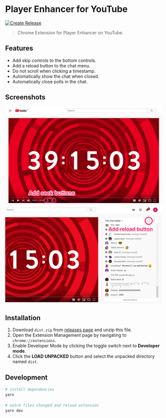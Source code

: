 # Player Enhancer for YouTube

[![Create Release](https://github.com/fiahfy/youtube-player-enhancer/actions/workflows/create-release.yml/badge.svg)](https://github.com/fiahfy/youtube-player-enhancer/actions/workflows/create-release.yml)

> Chrome Extension for Player Enhancer on YouTube.

## Features

- Add skip controls to the bottom controls.
- Add a reload button to the chat menu.
- Do not scroll when clicking a timestamp.
- Automatically show the chat when closed.
- Automatically close polls in the chat.

## Screenshots

![screenshot](.github/img/screenshot1.png)
![screenshot](.github/img/screenshot2.png)

## Installation

1. Download `dist.zip` from [releases page](https://github.com/fiahfy/youtube-player-enhancer/releases) and unzip this file.
2. Open the Extension Management page by navigating to `chrome://extensions`.
3. Enable Developer Mode by clicking the toggle switch next to **Developer mode**.
4. Click the **LOAD UNPACKED** button and select the unpacked directory named `dist`.

## Development

```bash
# install dependencies
yarn

# watch files changed and reload extension
yarn dev
```
